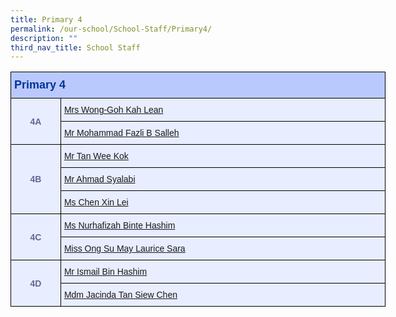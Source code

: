 ```yaml
---
title: Primary 4
permalink: /our-school/School-Staff/Primary4/
description: ""
third_nav_title: School Staff
---
```

<table class="tg" style="undefined;table-layout: fixed; width: 600px">
<colgroup>
<col style="width: 80px">
<col style="width: 520px">
</colgroup>
<thead>
  <tr>
    <th class="tg-s25z" colspan="2">Primary 4</th>
  </tr>
</thead>
<tbody>
  <tr>
    <td class="tg-18eh" rowspan="2">4A</td>
    <td class="tg-73oq"><a href="mailto:wong-goh_kah_lean@schools.gov.sg">Mrs Wong-Goh Kah Lean</a></td></tr>
  <tr>
    <td class="tg-73oq"><a href="mailto:mohammad_fazli_b_salleh@schools.gov.sg">Mr Mohammad Fazli B Salleh</a></td></tr>
  <tr>
    <td class="tg-18eh" rowspan="3">4B</td>
    <td class="tg-73oq"><a href="mailto:tan_wee_kok@schools.gov.sg">Mr Tan Wee Kok</a></td></tr>
  <tr>
    <td class="tg-73oq"><a href="mailto:ahmad_syalabi_adi_sunaryo@schools.gov.sg">Mr Ahmad Syalabi</a></td></tr>
  <tr>
    <td class="tg-73oq"><a href="mailto:chen_xin_lei@schools.gov.sg">Ms Chen Xin Lei</a></td></tr>
  <tr>
    <td class="tg-18eh" rowspan="2">4C</td>
    <td class="tg-73oq"><a href="mailto:nurhafizah_hashim@schools.gov.sg">Ms Nurhafizah Binte Hashim</a></td></tr>
  <tr>
    <td class="tg-73oq"><a href="mailto:ong_su_may_laurice@schools.gov.sg">Miss Ong Su May Laurice Sara</a></td></tr>
  <tr>
    <td class="tg-18eh" rowspan="2">4D</td>
    <td class="tg-73oq"><a href="mailto:ismail_hashim@schools.gov.sg">Mr Ismail Bin Hashim</a></td></tr>
  <tr>
    <td class="tg-73oq"><a href="mailto:tan_siew_chen_jacinda@schools.gov.sg">Mdm Jacinda Tan Siew Chen</a></td></tr>
</tbody>
</table>
<style type="text/css">
.tg  {border-collapse:collapse;border-color:#aabcfe;border-spacing:0;}
.tg td{background-color:#e8edff;border-color:#aabcfe;border-style:solid;border-width:1px;color:#669;
  font-family:Arial, sans-serif;font-size:14px;overflow:hidden;padding:10px 5px;word-break:normal;}
.tg th{background-color:#b9c9fe;border-color:#aabcfe;border-style:solid;border-width:1px;color:#039;
  font-family:Arial, sans-serif;font-size:14px;font-weight:normal;overflow:hidden;padding:10px 5px;word-break:normal;}
.tg .tg-18eh{border-color:#000000;font-weight:bold;text-align:center;vertical-align:middle}
.tg .tg-s25z{border-color:#000000;font-size:18px;font-weight:bold;text-align:left;vertical-align:top}
.tg .tg-73oq{border-color:#000000;text-align:left;vertical-align:top}
</style>
